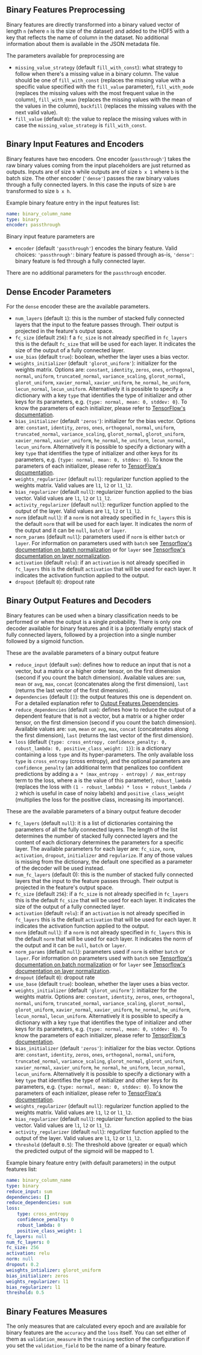 ## Binary Features Preprocessing

Binary features are directly transformed into a binary valued vector of length `n` (where `n` is the size of the dataset) and added to the HDF5 with a key that reflects the name of column in the dataset.
No additional information about them is available in the JSON metadata file.

The parameters available for preprocessing are

- `missing_value_strategy` (default `fill_with_const`): what strategy to follow when there's a missing value in a binary column. The value should be one of `fill_with_const` (replaces the missing value with a specific value specified with the `fill_value` parameter), `fill_with_mode` (replaces the missing values with the most frequent value in the column), `fill_with_mean` (replaces the missing values with the mean of the values in the column), `backfill` (replaces the missing values with the next valid value).
- `fill_value` (default `0`): the value to replace the missing values with in case the `missing_value_strategy` is `fill_with_const`.

## Binary Input Features and Encoders

Binary features have two encoders.
One encoder (`passthrough'`) takes the raw binary values coming from the input placeholders are just returned as outputs.
Inputs are of size `b` while outputs are of size `b x 1` where `b` is the batch size.
The other encoder (`'dense'`) passes the raw binary values through a fully connected layers.
In this case the inputs of size `b` are transformed to size `b x h`.

Example binary feature entry in the input features list:

```yaml
name: binary_column_name
type: binary
encoder: passthrough
```

Binary input feature parameters are

- `encoder` (default `'passthrough'`) encodes the binary feature. Valid choices:  `'passthrough'`: binary feature is passed through as-is, `'dense'`: binary feature is fed through a fully connected layer.

There are no additional parameters for the `passthrough` encoder.

## Dense Encoder Parameters

For the `dense` encoder these are the available parameters.

- `num_layers` (default `1`): this is the number of stacked fully connected layers that the input to the feature passes through. Their output is projected in the feature's output space.
- `fc_size` (default `256`): f a `fc_size` is not already specified in `fc_layers` this is the default `fc_size` that will be used for each layer. It indicates the size of the output of a fully connected layer.
- `use_bias` (default `true`): boolean, whether the layer uses a bias vector.
- `weights_initializer` (default `'glorot_uniform'`): initializer for the weights matrix. Options are: `constant`, `identity`, `zeros`, `ones`, `orthogonal`, `normal`, `uniform`, `truncated_normal`, `variance_scaling`, `glorot_normal`, `glorot_uniform`, `xavier_normal`, `xavier_uniform`, `he_normal`, `he_uniform`, `lecun_normal`, `lecun_uniform`. Alternatively it is possible to specify a dictionary with a key `type` that identifies the type of initializer and other keys for its parameters, e.g. `{type: normal, mean: 0, stddev: 0}`. To know the parameters of each initializer, please refer to [TensorFlow's documentation](https://www.tensorflow.org/api_docs/python/tf/keras/initializers).
- `bias_initializer` (default `'zeros'`):  initializer for the bias vector. Options are: `constant`, `identity`, `zeros`, `ones`, `orthogonal`, `normal`, `uniform`, `truncated_normal`, `variance_scaling`, `glorot_normal`, `glorot_uniform`, `xavier_normal`, `xavier_uniform`, `he_normal`, `he_uniform`, `lecun_normal`, `lecun_uniform`. Alternatively it is possible to specify a dictionary with a key `type` that identifies the type of initializer and other keys for its parameters, e.g. `{type: normal, mean: 0, stddev: 0}`. To know the parameters of each initializer, please refer to [TensorFlow's documentation](https://www.tensorflow.org/api_docs/python/tf/keras/initializers).
- `weights_regularizer` (default `null`): regularizer function applied to the weights matrix.  Valid values are `l1`, `l2` or `l1_l2`.
- `bias_regularizer` (default `null`): regularizer function applied to the bias vector.  Valid values are `l1`, `l2` or `l1_l2`.
- `activity_regularizer` (default `null`): regurlizer function applied to the output of the layer.  Valid values are `l1`, `l2` or `l1_l2`.
- `norm` (default `null`): if a `norm` is not already specified in `fc_layers` this is the default `norm` that will be used for each layer. It indicates the norm of the output and it can be `null`, `batch` or `layer`.
- `norm_params` (default `null`): parameters used if `norm` is either `batch` or `layer`.  For information on parameters used with `batch` see [Tensorflow's documentation on batch normalization](https://www.tensorflow.org/api_docs/python/tf/keras/layers/BatchNormalization) or for `layer` see [Tensorflow's documentation on layer normalization](https://www.tensorflow.org/api_docs/python/tf/keras/layers/LayerNormalization).
- `activation` (default `relu`): if an `activation` is not already specified in `fc_layers` this is the default `activation` that will be used for each layer. It indicates the activation function applied to the output.
- `dropout` (default `0`): dropout rate

## Binary Output Features and Decoders

Binary features can be used when a binary classification needs to be performed or when the output is a single probability.
There is only one decoder available for binary features and it is a (potentially empty) stack of fully connected layers, followed by a projection into a single number followed by a sigmoid function.

These are the available parameters of a binary output feature

- `reduce_input` (default `sum`): defines how to reduce an input that is not a vector, but a matrix or a higher order tensor, on the first dimension (second if you count the batch dimension). Available values are: `sum`, `mean` or `avg`, `max`, `concat` (concatenates along the first dimension), `last` (returns the last vector of the first dimension).
- `dependencies` (default `[]`): the output features this one is dependent on. For a detailed explanation refer to [Output Features Dependencies](#output-features-dependencies).
- `reduce_dependencies` (default `sum`): defines how to reduce the output of a dependent feature that is not a vector, but a matrix or a higher order tensor, on the first dimension (second if you count the batch dimension). Available values are: `sum`, `mean` or `avg`, `max`, `concat` (concatenates along the first dimension), `last` (returns the last vector of the first dimension).
- `loss` (default `{type: cross_entropy, confidence_penalty: 0, robust_lambda: 0, positive_class_weight: 1}`): is a dictionary containing a loss `type` and its hyper-parameters. The only available loss `type` is `cross_entropy` (cross entropy), and the optional parameters are `confidence_penalty` (an additional term that penalizes too confident predictions by adding a `a * (max_entropy - entropy) / max_entropy` term to the loss, where a is the value of this parameter), `robust_lambda` (replaces the loss with `(1 - robust_lambda) * loss + robust_lambda / 2` which is useful in case of noisy labels) and `positive_class_weight` (multiplies the loss for the positive class, increasing its importance).

These are the available parameters of a binary output feature decoder

- `fc_layers` (default `null`): it is a list of dictionaries containing the parameters of all the fully connected layers. The length of the list determines the number of stacked fully connected layers and the content of each dictionary determines the parameters for a specific layer. The available parameters for each layer are: `fc_size`, `norm`, `activation`, `dropout`, `initializer` and `regularize`. If any of those values is missing from the dictionary, the default one specified as a parameter of the decoder will be used instead.
- `num_fc_layers` (default 0): this is the number of stacked fully connected layers that the input to the feature passes through. Their output is projected in the feature's output space.
- `fc_size` (default `256`): if a `fc_size` is not already specified in `fc_layers` this is the default `fc_size` that will be used for each layer. It indicates the size of the output of a fully connected layer.
- `activation` (default `relu`): if an `activation` is not already specified in `fc_layers` this is the default `activation` that will be used for each layer. It indicates the activation function applied to the output.
- `norm` (default `null`): if a `norm` is not already specified in `fc_layers` this is the default `norm` that will be used for each layer. It indicates the norm of the output and it can be `null`, `batch` or `layer`.
- `norm_params` (default `null`): parameters used if `norm` is either `batch` or `layer`.  For information on parameters used with `batch` see [Tensorflow's documentation on batch normalization](https://www.tensorflow.org/api_docs/python/tf/keras/layers/BatchNormalization) or for `layer` see [Tensorflow's documentation on layer normalization](https://www.tensorflow.org/api_docs/python/tf/keras/layers/LayerNormalization).
- `dropout` (default `0`): dropout rate
- `use_base` (default `true`): boolean, whether the layer uses a bias vector.
- `weights_initializer` (default `'glorot_uniform'`): initializer for the weights matrix. Options are: `constant`, `identity`, `zeros`, `ones`, `orthogonal`, `normal`, `uniform`, `truncated_normal`, `variance_scaling`, `glorot_normal`, `glorot_uniform`, `xavier_normal`, `xavier_uniform`, `he_normal`, `he_uniform`, `lecun_normal`, `lecun_uniform`. Alternatively it is possible to specify a dictionary with a key `type` that identifies the type of initializer and other keys for its parameters, e.g. `{type: normal, mean: 0, stddev: 0}`. To know the parameters of each initializer, please refer to [TensorFlow's documentation](https://www.tensorflow.org/api_docs/python/tf/keras/initializers).
- `bias_initializer` (default `'zeros'`): initializer for the bias vector. Options are: `constant`, `identity`, `zeros`, `ones`, `orthogonal`, `normal`, `uniform`, `truncated_normal`, `variance_scaling`, `glorot_normal`, `glorot_uniform`, `xavier_normal`, `xavier_uniform`, `he_normal`, `he_uniform`, `lecun_normal`, `lecun_uniform`. Alternatively it is possible to specify a dictionary with a key `type` that identifies the type of initializer and other keys for its parameters, e.g. `{type: normal, mean: 0, stddev: 0}`. To know the parameters of each initializer, please refer to [TensorFlow's documentation](https://www.tensorflow.org/api_docs/python/tf/keras/initializers).
- `weights_regularizer` (default `null`): regularizer function applied to the weights matrix. Valid values are `l1`, `l2` or `l1_l2`.
- `bias_regularizer` (default `null`): regularizer function applied to the bias vector.  Valid values are `l1`, `l2` or `l1_l2`.
- `activity_regularizer` (default `null`): regurlizer function applied to the output of the layer.  Valid values are `l1`, `l2` or `l1_l2`.
- `threshold` (default `0.5`): The threshold above (greater or equal) which the predicted output of the sigmoid will be mapped to 1.

Example binary feature entry (with default parameters) in the output features list:

```yaml
name: binary_column_name
type: binary
reduce_input: sum
dependencies: []
reduce_dependencies: sum
loss:
    type: cross_entropy
    confidence_penalty: 0
    robust_lambda: 0
    positive_class_weight: 1
fc_layers: null
num_fc_layers: 0
fc_size: 256
activation: relu
norm: null
dropout: 0.2
weisghts_intializer: glorot_uniform
bias_initializer: zeros
weights_regularizer: l1
bias_regularizer: l1
threshold: 0.5
```

## Binary Features Measures

The only measures that are calculated every epoch and are available for binary features are the `accuracy` and the `loss` itself.
You can set either of them as `validation_measure` in the `training` section of the configuration if you set the `validation_field` to be the name of a binary feature.
